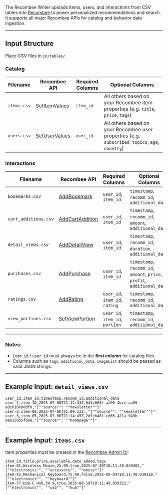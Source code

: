 The Recombee Writer uploads items, users, and interactions from CSV tables into [Recombee](https://www.recombee.com/) to power personalized recommendations and search. It supports all major Recombee APIs for catalog and behavior data ingestion.

---
## Input Structure

Place CSV files in `in/tables/`.


### Catalog
| Filename             | Recombee API                                                            | Required Columns                | Optional Columns                                                                   |
| -------------------- | ----------------------------------------------------------------------- | ------------------------------- | ---------------------------------------------------------------------------------- |
| `items.csv`          | [SetItemValues](https://docs.recombee.com/api.html#set-item-values)     | `item_id`                       | All others based on your Recombee item properties (e.g. `title`, `price`, `tags`)  |
| `users.csv`          | [SetUserValues](https://docs.recombee.com/api.html#set-user-values)     | `user_id`                       | All others based on your Recombee user properties (e.g. `subscribed_topics`, `age`, `country`) |

### Interactions
| Filename             | Recombee API                                                            | Required Columns                | Optional Columns                                                                   |
| -------------------- | ----------------------------------------------------------------------- | ------------------------------- | ---------------------------------------------------------------------------------- |
| `bookmarks.csv`      | [AddBookmark](https://docs.recombee.com/api.html#add-bookmark)          | `user_id`, `item_id`            | `timestamp`, `recomm_id`, `additional_data`                                        |
| `cart_additions.csv` | [AddCartAddition](https://docs.recombee.com/api.html#add-cart-addition) | `user_id`, `item_id`            | `timestamp`, `recomm_id`, `amount`, `additional_data`                              |
| `detail_views.csv`   | [AddDetailView](https://docs.recombee.com/api.html#add-detail-view)     | `user_id`, `item_id`            | `timestamp`, `recomm_id`, `duration`, `additional_data`                            |
| `purchases.csv`      | [AddPurchase](https://docs.recombee.com/api.html#add-purchase)          | `user_id`, `item_id`            | `timestamp`, `recomm_id`, `amount`, `price`, `profit`, `additional_data`           |
| `ratings.csv`        | [AddRating](https://docs.recombee.com/api.html#add-rating)              | `user_id`, `item_id`, `rating`  | `timestamp`, `recomm_id`, `additional_data`                                        |
| `view_portions.csv`  | [SetViewPortion](https://docs.recombee.com/api.html#set-view-portion)   | `user_id`, `item_id`, `portion` | `timestamp`, `recomm_id`, `additional_data`                                        |

---

### Notes:

* `item_id` / `user_id` must always be in the **first column** for catalog files.
* Columns such as `tags`, `additional_data`, `imageList` should be passed as valid JSON strings.
---

## Example Input: `detail_views.csv`

```csv
user_id,item_id,timestamp,recomm_id,additional_data
user-1,item-10,2025-07-06T21:12:43Z,644c005f-aa99-4bce-aa55-a0c610e80df0,"{""source"": ""newsletter""}"
user-2,item-09,2025-07-06T21:09:13Z,,"{""source"": ""newsletter""}"
user-3,item-05,2025-07-06T21:14:45Z,2d2eb48f-cd65-421a-943b-0e015055fd8e,"{""source"": ""homepage""}"
```

---

## Example Input: `items.csv`

Item properties must be created in the [Recombee Admin UI](https://admin.recombee.com/):

```csv
item_id,title,price,available,date_added,tags
item-01,Wireless Mouse,25.99,true,2025-07-20T10:11:49.039302,"[""electronics"", ""accessory"", ""mouse""]"
item-42,Mechanical Keyboard,75.49,false,2025-08-04T10:11:49.039318,"[""electronics"", ""keyboard""]"
item-77,USB-C Hub,34.9,true,2025-08-19T10:11:49.039321,"[""electronics"", ""usb"", ""hub""]"
```
